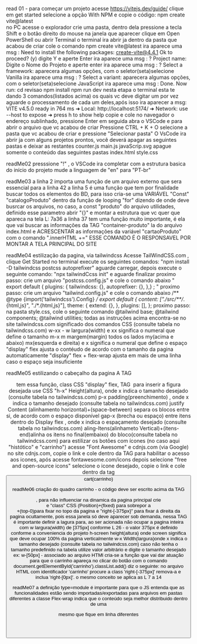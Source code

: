 read 01 - para começar um projeto acesse  https://vitejs.dev/guide/
          clique em get started
          selecione a opção With NPM e copie o código: npm create vite@latest  
          no PC acesse o explorador
          crie uma pasta, dentro dela pressione a tecla Shift e o botão direito do mouse
          na janela que aparecer clique em Open PowerShell ou abrir Terminal
          o terminal ira abrir ja dentro da pasta que acabou de criar
          cole o comando npm create vite@latest
          ira aparece uma msg :
                Need to install the following packages:
                create-vite@4.4.1
                Ok to proceed? (y)
          digite Y e aperte Enter
          ira aparece uma msg :
                ? Project name:
          Digite o Nome do Projeto e aperte enter
          ira aparece uma msg :
                ? Select a framework:
          aparecera algumas opções, com o seletor(seta)selecione Vanilla
          ira aparece uma msg :
                ? Select a variant:
          aparecera algumas opções, com o seletor(seta)selecione JavaScript
          ira aparece uma msg :
                Done. Now run:
                              cd revisao
                              npm install
                              npm run dev
          nesta etapa o terminal esta te dando 3 comandos(listados acima) os quais
          vc deve digitar um por vez aguarde o processamento de cada um deles,após 
          isso ira aparecer a msg:
                VITE v4.5.0  ready in 764 ms
                ➜  Local:   http://localhost:5174/
                ➜  Network: use --host to expose
                ➜  press h to show help
          copie e cole no navegador o endereço sublinhado, pressione Enter
          em seguida abra o VSCode e para abrir o arquivo que vc acabou de criar
          Pressione  CTRL + K + O
          selecione a pasta que vc acabou de criar e pressione "Selecionar pasta"
           O VsCode ira abrir ja com alguns projetos prontos, você deverá apagar 
           as seguintes pastas e deixar as restantes
            counter.js
            main.js
            javaScrip.svg
          apague somente o conteúdo das seguintes pastas
            index.html
            style.css   

readMe02    presssione "!" , o VSCode ira completar com a estrutura basica
            do início do projeto
            mude a linguagem de "en" para "PT-br"   

readMe03     a linha 2 importa uma função de um arquivo externo
             que sera essencial para a linha 42
             a linha 5 é uma função que tem por finalidade buscar todos
             os elementos do BD, para isso cria-se uma VARIÁVEL "Const"  "catalogoProduto" dentro da função de looping "for" dizendo 
             de onde deve busrcar os arquivos, no caso, a const "produto"
             do arquivo utilidades, definido esse parametro abrir "{}" e montar a estrutura que vc quer que apareca na tela  L: 7a36
             a linha 37 tem uma função muito importante, é ela que vai buscar as informações da TAG "container-produto" la do arquivo index.html e ACRESCENTAR as informações da variável
             "cartaoProduto" com o comando ".innerHTML +="
             ESSE COMANDO É O RESPONSAVEL POR MONTAR A TELA PRINCIPAL DO
             SITE


readMe04    estilização da pagina, via tailwindcss
            Acesse TailWindCSS.com , clique Get Started
            no terminal execute os seguintes comandos:
                  "npm install -D tailwindcss postcss autoprefixer" aguarde carregar, depois execute o seguinte comando:
                  "npx tailwindCcss init" e aguarde finalizar
            proximo passo: crie um arquivo "postcss.config.js" e cole o comando abaixo
            " export default  { plugins: {   tailwindcss: {},  autoprefixer: {},  },} ; "
            proximo passo: crie um arquivo "tailwind.config.js" e cole o comando abaixo
            /** @type {import('tailwindcss').Config} */
            export default { content: ["./src/**/*.{html,js}", "./*.{html,js}"],
                    theme: { extend: {}, },
                    plugins: [], };
            proximo passo: na pasta style.css, cole o seguinte comando
             @tailwind base;
             @tailwind components;
             @tailwind utilities;
             todas as instruções acima encontra-se no site tailwindcss.com
             significado dos comandos CSS (consulte tabela no tailwindcss.com)
             w-xx -  w  largura(width)  e xx significa o numeral que define o tamanho
             m-x  m  margem(margin) todos os lados my(acima e abaixo)  mx(esquerda e direita)  e x significa o numeral que define o espaço
             "display" flex  ajusta o contéudo de acordo com o tamanho da pagina automaticamente
             "display" flex + flex-wrap ajusta em mais de uma linha caso o espaço seja insuficiente

readMe05    estilizando o cabeçalho da pagina
            A TAG <header> tem essa função, class CSS "display" flex, TAG <img> para inserir a figura desejada
            use CSS "h-x" Height(altura), onde x indica o tamanho desejado (consulte tabela no tailwindcss.com)
            p-x padding(preenchimento) , onde x indica o tamanho desejado (consulte tabela no tailwindcss.com)
            justify Content (alinhamento horizontal)+(space-between) separa os blocos entre si, de acordo com o espaço disponível
            gap-x (brecha ou espaço) entre itens dentro do Display flex , onde x indica o espaçamento desejado (consulte tabela no tailwindcss.com)
            aling-Itens(alinhameto Vertical)+(itens-end)alinha os itens no final(embaixo) do bloco(consulte tabela no tailwindcss.com)
            para estilizar os botões com ícones (no caso aqui "histótico" e "carrinho") acesse "Font Awesome" e cdnjs.com (via Google)
            no site cdnjs.com, copie o link e cole dentro da TAG <head> para habilitar o acesso aos icones, após acesse fontawesome.com/icons
            depois selecione "free and open-source icons" selecione o icone desejado, copie o link e cole dentro da tag <button>
            cart(carrinho)

readMe06    criação do quadro carrinho - o código deve ser escrito acima da TAG <header>, para não influenciar na 
            dinamica da pagina principal
            crie <section> e "class"  CSS (Position)+(fixed) para sobrepor a <header> +(top-0)para fixar no topo
            da pagina e "right-[-375px}" para fixar á direita da pagina ocultamente, pois essa janela só deve aparecer 
            sob demanda, nessa TAG é importante definir a lagura para, ao ser acionada não ocupar a pagina inteira
            com  w largura(width) de [375px] conforme L 26 - o valor 375px é definido conforme a conveniencia do projeto
            h-screen  height(altura) onde screen significa que deve ocupar 100% da pagina verticalmente
            w-x Width(largura)onde x indica o tamanho desejado (consulte tabela no tailwindcss.com)
            caso não tenha o tamanho predefinido na tabela utilize valor arbitrário  e digite o tamanho desejado ex: w-[50px]
            - associado ao arquivo HTMl cria-se a função que vai dar atuação para que o carrinho apareça no clicar do botão
            com o comando  document.getElementById('carrinho').classList.add() diz o seguinte: no arquivo HTML 
            com identificador  'carrinho' procure a class 'right-[-375px]' remova-a e inclua 'right-[0px]'. o mesmo conceito
            se aplica as L 7 a 14 

readMe07    a definição type=module é importante para que o JS entenda que as funcionalidades estão sendo importadas/exportadas
            para arquivos em pastas diferentes
            a classe Flex-wrap indica que o conteúdo seja melhor distribuido dentro de uma <section> mesmo que fique em linha diferentes










 